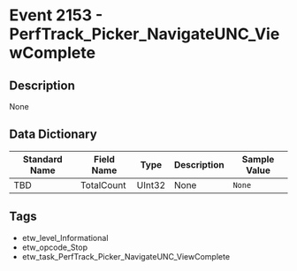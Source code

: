 # Event 2153 - PerfTrack_Picker_NavigateUNC_ViewComplete

## Description
None

## Data Dictionary
|Standard Name|Field Name|Type|Description|Sample Value|
|---|---|---|---|---|
|TBD|TotalCount|UInt32|None|`None`|

## Tags
* etw_level_Informational
* etw_opcode_Stop
* etw_task_PerfTrack_Picker_NavigateUNC_ViewComplete